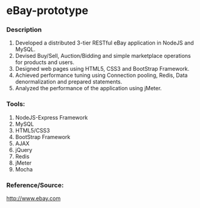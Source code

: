 # eBay-prototype

### Description
1. Developed a distributed 3-tier RESTful eBay application in NodeJS and MySQL.
2. Devised Buy/Sell, Auction/Bidding and simple marketplace operations for products and users.
3. Designed web pages using HTML5, CSS3 and BootStrap Framework.
4. Achieved performance tuning using Connection pooling, Redis, Data denormalization and prepared statements.
5. Analyzed the performance of the application using jMeter.  

### Tools:
1. NodeJS-Express Framework
2. MySQL
3. HTML5/CSS3
4. BootStrap Framework
5. AJAX
6. jQuery
7. Redis
8. jMeter
9. Mocha

### Reference/Source:

http://www.ebay.com

